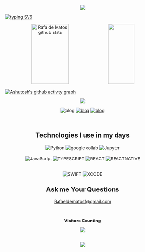 <div align="center">
<img widht = 100% src="https://capsule-render.vercel.app/api?type=waving&color=A020F0&height=120&section=header"/>
</div>

[![typing SV6](https://readme-typing-svg.herokuapp.com/?color=A020F0&size=35&center=true&vCenter=true&width=1000&lines=WELL,+HELLO+THERE!;+I'AM+RAFA!+;GRADUATED+COMPUTER+SCIENCE;BE+WELCOME+IN+MY+GITHUB:%29)](https://git.io/typing-svg)

<div align="center">
<img width="49%" height="195px" src="https://github-readme-stats.vercel.app/api?username=RafadeMatos&show_icons=true&count_private=true&hide_border=true&title_color=A020F0&icon_color=A020F0&text_color=c9d1d9&bg_color=0d1117"
alt="Rafa de Matos github stats"/>
<img width="41%" height="195px" src="https://github-readme-stats.vercel.app/api/top-langs/?username=RafadeMatos&layout=compact&hide_border=true&title_color=A020F0&icon_color=A020F0&text_color=c9d1d9&bg_color=0d1117"/>
</div>

[![Ashutosh's github activity graph](https://github-readme-activity-graph.cyclic.app/graph?username=RafadeMatos&bg_color=000000&color=aa19d2&line=902de1&point=181616&area=true&hide_border=true)](https://github.com/ashutosh00710/github-readme-activity-graph)

<p align="center">
<img src="https://github-profile-trophy.vercel.app/?username=RafadeMatos&theme=dracula&row=2&no-bg=true&column=3&margin-w=15&margin-h=15"/>
</p>

<div align="center">
  <div style="display: inline_block>
     
[![blog](https://img.shields.io/badge/Instagram-E4405F?style=for-the-badge&logo=instagram&logoColor=white)](https://instagram.com/rafayesklodowska?igshid=NTE5MzUyOTY=)
[![blog](https://img.shields.io/badge/GitHub-100000?style=for-the-badge&logo=github&logoColor=white)](https://github.com/RafadeMatos/Rafade-Matos.git)
[![blog](https://img.shields.io/badge/TensorFlow-FF6F00?style=for-the-badge&logo=tensorflow&logoColor=white)](https://openai.com/)
  </div> <br>
</div>

<div align="center">

## Technologies I use in my days
<div align="center"
<div style="display: inline_block">
<img align="center" alt="Python" 
src="https://img.shields.io/badge/Python-14354C?style=for-the-badge&logo=python&logoColor=white">                                                           
<img align="center" alt="google collab" 
src="https://img.shields.io/badge/Colab-F9AB00?style=for-the-badge&logo=googlecolab&color=525252">                                                             
<img align="center" alt="Jupyter" 
src="https://img.shields.io/badge/Made%20with-Jupyter-orange?style=for-the-badge&logo=Jupyter"><BR>                                                                      </BR>
                                                                                              
<img align="center" alt="JavaScript" src="https://img.shields.io/badge/JavaScript-323330?style=for-the-badge&logo=javascript&logoColor=F7DF1E"/>
                                                                                                                                              
<img align="center" alt="TYPESCRIPT" src="https://img.shields.io/badge/TypeScript-007ACC?style=for-the-badge&logo=typescript&logoColor=white"/>                          
<img align="center" alt="REACT" src="https://img.shields.io/badge/React-20232A?style=for-the-badge&logo=react&logoColor=61DAFB">
<img align="center" alt="REACTNATIVE" src="https://img.shields.io/badge/React_Native-20232A?style=for-the-badge&logo=react&logoColor=61DAFB"><BR>
 
<BR/>         
                                                                                                                                            
<img align="center" alt="SWIFT" 
src="https://img.shields.io/badge/Swift-FA7343?style=for-the-badge&logo=swift&logoColor=white=SWIFT">                                                                   <img align="center" alt="XCODE" 
src="https://img.shields.io/badge/Xcode-007ACC?style=for-the-badge&logo=Xcode&logoColor=white"> 


## Ask me Your Questions

Rafaeldematosf@gmail.com

<div align="center">
<br><p align="center"><b>Visitors Counting</b></p>
<p align="center"><img align="center" src="https://profile-counter.glitch.me/{RafadeMatos}/count.svg" /></p>
<br>
</div>


<img widht = 100% src="https://capsule-render.vercel.app/api?type=waving&color=A020F0&height=120&section=header"/>

